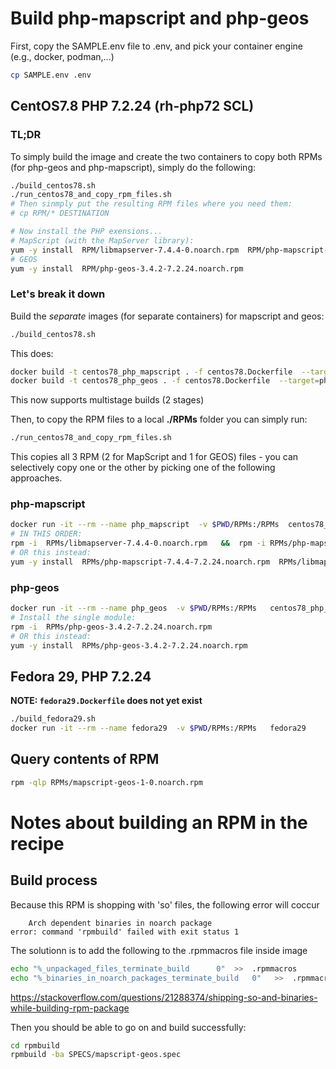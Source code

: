 # Build php-mapscript and php-geos
First, copy the SAMPLE.env file to .env, and pick your container engine (e.g., docker, podman,...)
```bash
cp SAMPLE.env .env
```


## CentOS7.8 PHP 7.2.24 (rh-php72 SCL)
### TL;DR
To simply build the image and create the two containers to copy both RPMs (for php-geos and php-mapscript), simply do the following:
```bash
./build_centos78.sh
./run_centos78_and_copy_rpm_files.sh
# Then sinmply put the resulting RPM files where you need them:
# cp RPM/* DESTINATION

# Now install the PHP exensions...
# MapScript (with the MapServer library):
yum -y install  RPM/libmapserver-7.4.4-0.noarch.rpm  RPM/php-mapscript-7.4.4-7.2.24.noarch.rpm
# GEOS
yum -y install  RPM/php-geos-3.4.2-7.2.24.noarch.rpm
```


### Let's break it down
Build the *separate* images (for separate containers) for mapscript and geos:
```bash
./build_centos78.sh
```
This does:
```bash
docker build -t centos78_php_mapscript . -f centos78.Dockerfile  --target=php_mapscript
docker build -t centos78_php_geos . -f centos78.Dockerfile  --target=php_geos
```
 

This now supports multistage builds (2 stages)

Then, to copy the RPM files to a local **./RPMs** folder you can simply run:
```bash
./run_centos78_and_copy_rpm_files.sh
```
This copies all 3 RPM (2 for MapScript and 1 for GEOS) files - you can selectively copy one or the other by picking one of the following approaches.

### php-mapscript
```bash
docker run -it --rm --name php_mapscript  -v $PWD/RPMs:/RPMs  centos78_php_mapscript
# IN THIS ORDER:
rpm -i  RPMs/libmapserver-7.4.4-0.noarch.rpm   &&  rpm -i RPMs/php-mapscript-7.4.4-7.2.24.noarch.rpm 
# OR this instead:
yum -y install  RPMs/php-mapscript-7.4.4-7.2.24.noarch.rpm  RPMs/libmapserver-7.4.4-0.noarch.rpm 
```

### php-geos
```bash
docker run -it --rm --name php_geos  -v $PWD/RPMs:/RPMs   centos78_php_geos
# Install the single module:
rpm -i  RPMs/php-geos-3.4.2-7.2.24.noarch.rpm
# OR this instead:
yum -y install  RPMs/php-geos-3.4.2-7.2.24.noarch.rpm
```


## Fedora 29, PHP 7.2.24
**NOTE:  `fedora29.Dockerfile` does not yet exist**
```bash
./build_fedora29.sh
docker run -it --rm --name fedora29  -v $PWD/RPMs:/RPMs   fedora29
```


## Query contents of RPM
```bash
rpm -qlp RPMs/mapscript-geos-1-0.noarch.rpm
```




# Notes about building an RPM in the recipe 

## Build process
Because this RPM is shopping with 'so' files, the following error will coccur
```
    Arch dependent binaries in noarch package
error: command 'rpmbuild' failed with exit status 1
```
The solutionn is to add the following to the .rpmmacros file inside image
```bash
echo "%_unpackaged_files_terminate_build      0"  >>  .rpmmacros
echo "%_binaries_in_noarch_packages_terminate_build   0"   >>  .rpmmacros
```
https://stackoverflow.com/questions/21288374/shipping-so-and-binaries-while-building-rpm-package

Then you should be able to go on and build successfully:
```bash
cd rpmbuild
rpmbuild -ba SPECS/mapscript-geos.spec 
```

